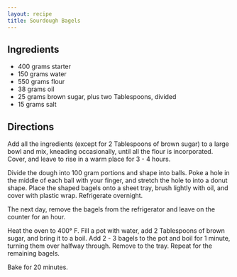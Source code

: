 ```yaml
---
layout: recipe
title: Sourdough Bagels
---
```


## Ingredients

* 400 grams starter
* 150 grams water
* 550 grams flour
* 38 grams oil
* 25 grams brown sugar, plus two Tablespoons, divided
* 15 grams salt

## Directions

Add all the ingredients (except for 2 Tablespoons of brown sugar) to a large bowl and mix, kneading occasionally, until all the flour is incorporated. Cover, and leave to rise in a warm place for 3 - 4 hours.

Divide the dough into 100 gram portions and shape into balls. Poke a hole in the middle of each ball with your finger, and stretch the hole to into a donut shape. Place the shaped bagels onto a sheet tray, brush lightly with oil, and cover with plastic wrap. Refrigerate overnight.

The next day, remove the bagels from the refrigerator and leave on the counter for an hour.

Heat the oven to 400° F. Fill a pot with water, add 2 Tablespoons of brown sugar, and bring it to a boil. Add 2 - 3 bagels to the pot and boil for 1 minute, turning them over halfway through. Remove to the tray. Repeat for the remaining bagels.

Bake for 20 minutes.